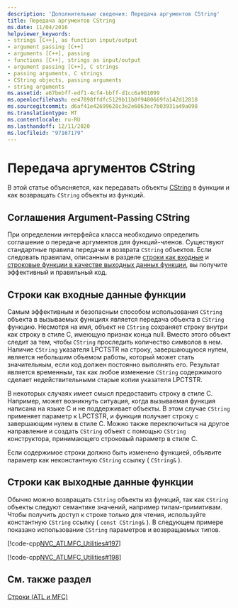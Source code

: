 ```yaml
---
description: 'Дополнительные сведения: Передача аргументов CString'
title: Передача аргументов CString
ms.date: 11/04/2016
helpviewer_keywords:
- strings [C++], as function input/output
- argument passing [C++]
- arguments [C++], passing
- functions [C++], strings as input/output
- argument passing [C++], C strings
- passing arguments, C strings
- CString objects, passing arguments
- string arguments
ms.assetid: a67bebff-edf1-4cf4-bbff-d1cc6a901099
ms.openlocfilehash: ee47898ffdfc5129b11b0f9480669fa142d12818
ms.sourcegitcommit: d6af41e42699628c3e2e6063ec7b03931a49a098
ms.translationtype: MT
ms.contentlocale: ru-RU
ms.lasthandoff: 12/11/2020
ms.locfileid: "97167179"
---
```

# <a name="cstring-argument-passing"></a>Передача аргументов CString

В этой статье объясняется, как передавать объекты [CString](../atl-mfc-shared/reference/cstringt-class.md) в функции и как возвращать `CString` объекты из функций.

## <a name="cstring-argument-passing-conventions"></a><a name="_core_cstring_argument.2d.passing_conventions"></a> Соглашения Argument-Passing CString

При определении интерфейса класса необходимо определить соглашение о передаче аргументов для функций-членов. Существуют стандартные правила передачи и возврата `CString` объектов. Если следовать правилам, описанным в разделе [строки как входные](#_core_strings_as_function_inputs) и [строковые функции в качестве выходных данных функции](#_core_strings_as_function_outputs), вы получите эффективный и правильный код.

## <a name="strings-as-function-inputs"></a><a name="_core_strings_as_function_inputs"></a> Строки как входные данные функции

Самым эффективным и безопасным способом использования `CString` объекта в вызываемых функциях является передача объекта в `CString` функцию. Несмотря на имя, объект не `CString` сохраняет строку внутри как строку в стиле C, имеющую признак конца null. Вместо этого объект следит за тем, чтобы `CString` проследить количество символов в нем. Наличие `CString` указателя LPCTSTR на строку, завершающуюся нулем, является небольшим объемом работы, который может стать значительным, если код должен постоянно выполнять его. Результат является временным, так как любое изменение `CString` содержимого сделает недействительными старые копии указателя LPCTSTR.

В некоторых случаях имеет смысл предоставить строку в стиле C. Например, может возникнуть ситуация, когда вызываемая функция написана на языке C и не поддерживает объекты. В этом случае `CString` применяет параметр к LPCTSTR, и функция получает строку с завершающим нулем в стиле C. Можно также переключиться на другое направление и создать `CString` объект с помощью `CString` конструктора, принимающего строковый параметр в стиле C.

Если содержимое строки должно быть изменено функцией, объявите параметр как неконстантную `CString` ссылку ( `CString&` ).

## <a name="strings-as-function-outputs"></a><a name="_core_strings_as_function_outputs"></a> Строки как выходные данные функции

Обычно можно возвращать `CString` объекты из функций, так как `CString` объекты следуют семантике значений, например типам-примитивам. Чтобы получить доступ к строке только для чтения, используйте константную `CString` ссылку ( `const CString&` ). В следующем примере показано использование `CString` параметров и возвращаемых типов.

[!code-cpp[NVC_ATLMFC_Utilities#197](../atl-mfc-shared/codesnippet/cpp/cstring-argument-passing_1.cpp)]

[!code-cpp[NVC_ATLMFC_Utilities#198](../atl-mfc-shared/codesnippet/cpp/cstring-argument-passing_2.cpp)]

## <a name="see-also"></a>См. также раздел

[Строки (ATL и MFC)](../atl-mfc-shared/strings-atl-mfc.md)
